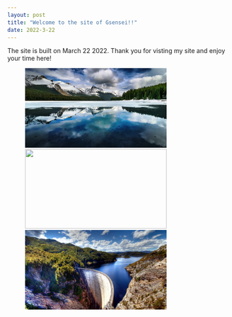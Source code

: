 ```yaml
---
layout: post
title: "Welcome to the site of Gsensei!!"
date: 2022-3-22
---
```


The site is built on March 22 2022.
Thank you for visting my site and enjoy your time here!

<!-- <center>
    <img src="https://github.com/tlGsensei/tlGsensei.github.io/blob/gh-pages/assert/picture1.png?raw=true" height="180px" width="320px">
</center> -->

<figure class="third">
    <img src="https://github.com/tlGsensei/tlGsensei.github.io/blob/gh-pages/assert/picture2.png?raw=true" height="180px" width="320px">
    <img src="https://github.com/tlGsensei/tlGsensei.github.io/blob/gh-pages/assert/picture3.png?raw=true" height="180px" width="320px">
    <img src="https://github.com/tlGsensei/tlGsensei.github.io/blob/gh-pages/assert/picture4.png?raw=true" height="180px" width="320px">
</figure>

<!-- ![test image size](url){:class="img-responsive"}
![test image size](url){:height="50%" width="50%"}
![test image size](url){:height="180px" width="320px"} -->
